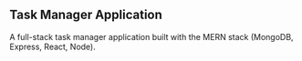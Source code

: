 ## Task Manager Application
A full-stack task manager application built with the MERN stack (MongoDB, Express, React, Node).